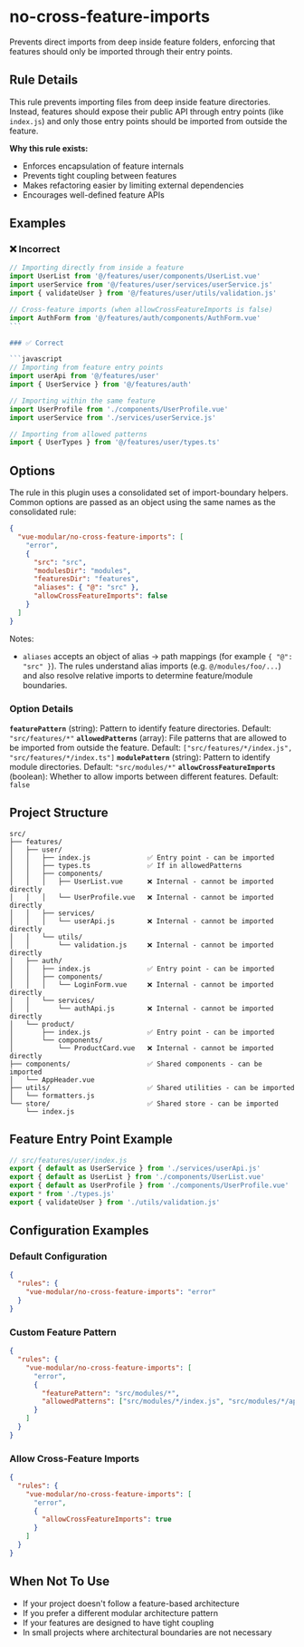 # no-cross-feature-imports

Prevents direct imports from deep inside feature folders, enforcing that features should only be imported through their entry points.

## Rule Details

This rule prevents importing files from deep inside feature directories. Instead, features should expose their public API through entry points (like `index.js`) and only those entry points should be imported from outside the feature.

**Why this rule exists:**

- Enforces encapsulation of feature internals
- Prevents tight coupling between features
- Makes refactoring easier by limiting external dependencies
- Encourages well-defined feature APIs

## Examples

### ❌ Incorrect

````javascript
// Importing directly from inside a feature
import UserList from '@/features/user/components/UserList.vue'
import userService from '@/features/user/services/userService.js'
import { validateUser } from '@/features/user/utils/validation.js'

// Cross-feature imports (when allowCrossFeatureImports is false)
import AuthForm from '@/features/auth/components/AuthForm.vue'
```

### ✅ Correct

```javascript
// Importing from feature entry points
import userApi from '@/features/user'
import { UserService } from '@/features/auth'

// Importing within the same feature
import UserProfile from './components/UserProfile.vue'
import userService from './services/userService.js'

// Importing from allowed patterns
import { UserTypes } from '@/features/user/types.ts'
````

## Options

The rule in this plugin uses a consolidated set of import-boundary helpers. Common options are passed as an object using the same names as the consolidated rule:

```json
{
  "vue-modular/no-cross-feature-imports": [
    "error",
    {
      "src": "src",
      "modulesDir": "modules",
      "featuresDir": "features",
      "aliases": { "@": "src" },
      "allowCrossFeatureImports": false
    }
  ]
}
```

Notes:

- `aliases` accepts an object of alias -> path mappings (for example `{ "@": "src" }`). The rules understand alias imports (e.g. `@/modules/foo/...`) and also resolve relative imports to determine feature/module boundaries.

### Option Details

**`featurePattern`** (string): Pattern to identify feature directories. Default: `"src/features/*"`
**`allowedPatterns`** (array): File patterns that are allowed to be imported from outside the feature. Default: `["src/features/*/index.js", "src/features/*/index.ts"]`
**`modulePattern`** (string): Pattern to identify module directories. Default: `"src/modules/*"`
**`allowCrossFeatureImports`** (boolean): Whether to allow imports between different features. Default: `false`

## Project Structure

```text
src/
├── features/
│   ├── user/
│   │   ├── index.js              ✅ Entry point - can be imported
│   │   ├── types.ts              ✅ If in allowedPatterns
│   │   ├── components/
│   │   │   ├── UserList.vue      ❌ Internal - cannot be imported directly
│   │   │   └── UserProfile.vue   ❌ Internal - cannot be imported directly
│   │   ├── services/
│   │   │   └── userApi.js        ❌ Internal - cannot be imported directly
│   │   └── utils/
│   │       └── validation.js     ❌ Internal - cannot be imported directly
│   ├── auth/
│   │   ├── index.js              ✅ Entry point - can be imported
│   │   ├── components/
│   │   │   └── LoginForm.vue     ❌ Internal - cannot be imported directly
│   │   └── services/
│   │       └── authApi.js        ❌ Internal - cannot be imported directly
│   └── product/
│       ├── index.js              ✅ Entry point - can be imported
│       └── components/
│           └── ProductCard.vue   ❌ Internal - cannot be imported directly
├── components/                   ✅ Shared components - can be imported
│   └── AppHeader.vue
├── utils/                        ✅ Shared utilities - can be imported
│   └── formatters.js
└── store/                        ✅ Shared store - can be imported
    └── index.js
```

## Feature Entry Point Example

```javascript
// src/features/user/index.js
export { default as UserService } from './services/userApi.js'
export { default as UserList } from './components/UserList.vue'
export { default as UserProfile } from './components/UserProfile.vue'
export * from './types.js'
export { validateUser } from './utils/validation.js'
```

## Configuration Examples

### Default Configuration

```json
{
  "rules": {
    "vue-modular/no-cross-feature-imports": "error"
  }
}
```

### Custom Feature Pattern

```json
{
  "rules": {
    "vue-modular/no-cross-feature-imports": [
      "error",
      {
        "featurePattern": "src/modules/*",
        "allowedPatterns": ["src/modules/*/index.js", "src/modules/*/api.js", "src/modules/*/types.ts"]
      }
    ]
  }
}
```

### Allow Cross-Feature Imports

```json
{
  "rules": {
    "vue-modular/no-cross-feature-imports": [
      "error",
      {
        "allowCrossFeatureImports": true
      }
    ]
  }
}
```

## When Not To Use

- If your project doesn't follow a feature-based architecture
- If you prefer a different modular architecture pattern
- If your features are designed to have tight coupling
- In small projects where architectural boundaries are not necessary

